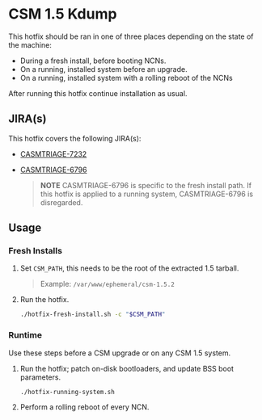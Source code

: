 # CSM 1.5 Kdump

This hotfix should be ran in one of three places depending on the state of the machine:
- During a fresh install, before booting NCNs. 
- On a running, installed system before an upgrade. 
- On a running, installed system with a rolling reboot of the NCNs

After running this hotfix continue installation as usual.

## JIRA(s)

This hotfix covers the following JIRA(s):

* [CASMTRIAGE-7232](https://jira-pro.it.hpe.com:8443/browse/CASMTRIAGE-7232)
* [CASMTRIAGE-6796](https://jira-pro.it.hpe.com:8443/browse/CASMTRIAGE-6796)

  > **NOTE** CASMTRIAGE-6796 is specific to the fresh install path. If this hotfix is applied to a running system, CASMTRIAGE-6796 is disregarded.

## Usage

### Fresh Installs

1. Set `CSM_PATH`, this needs to be the root of the extracted 1.5 tarball.

   > Example: `/var/www/ephemeral/csm-1.5.2`

1. Run the hotfix.

    ```bash
    ./hotfix-fresh-install.sh -c "$CSM_PATH"
    ```

### Runtime

Use these steps before a CSM upgrade or on any CSM 1.5 system.

1. Run the hotfix; patch on-disk bootloaders, and update BSS boot parameters.

    ```bash
    ./hotfix-running-system.sh
    ```

1. Perform a rolling reboot of every NCN.

